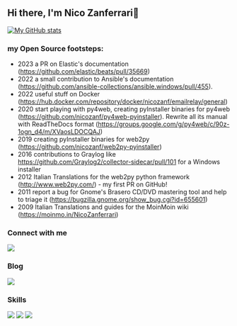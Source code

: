 ## Hi there, I'm Nico Zanferrari👋 

[![My GitHub stats](https://github-readme-stats.vercel.app/api?username=nicozanf&show_icons=true)](https://github.com/anuraghazra/github-readme-stats)

### my Open Source footsteps: ###

- 2023 a PR on Elastic's documentation (https://github.com/elastic/beats/pull/35669)
- 2022 a small contribution to Ansible's documentation (https://github.com/ansible-collections/ansible.windows/pull/455).
- 2022 useful stuff on Docker (https://hub.docker.com/repository/docker/nicozanf/emailrelay/general)
- 2020 start playing with py4web, creating pyInstaller binaries for py4web (https://github.com/nicozanf/py4web-pyinstaller).
       Rewrite all its manual with ReadTheDocs format (https://groups.google.com/g/py4web/c/90z-1ogn_d4/m/XVaosLDOCQAJ)
- 2019 creating pyInstaller binaries for web2py (https://github.com/nicozanf/web2py-pyinstaller)
- 2016 contributions to Graylog like https://github.com/Graylog2/collector-sidecar/pull/101 for a Windows installer
- 2012 Italian Translations for the web2py python framework (http://www.web2py.com/) - my first PR on GitHub!
- 2011 report a bug for Gnome's Brasero CD/DVD mastering tool and help to triage it (https://bugzilla.gnome.org/show_bug.cgi?id=655601)
- 2009 Italian Translations and guides for the MoinMoin wiki (https://moinmo.in/NicoZanferrari)

### Connect with me 

[<img src="https://img.shields.io/badge/gmail-D14836?&style=for-the-badge&logo=gmail&logoColor=white"/>][gmail]

### Blog

<a href="https://nicozanf.wordpress.com"><img src="https://img.shields.io/badge/WordPress-%23117AC9.svg"></a>

### Skills

<img src="https://img.shields.io/badge/python-%233776AB.svg?&style=for-the-badge&logo=python&logoColor=white" />

<img src="https://img.shields.io/badge/ubuntu-E95420?logo=ubuntu&logoColor=white&style=for-the-badgee" />

<img src="https://img.shields.io/badge/windows-0078D6?logo=windows&logoColor=white&style=for-the-badge" />


[gmail]: mailto:nicozanf@gmail.com
